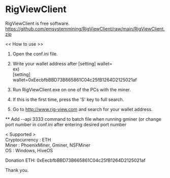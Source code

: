 # RigViewClient
RigViewClient is free software.
https://github.com/emsystemmining/RigViewClient/raw/main/RigViewClient.zip

<< How to use >>

1. Open the conf.ini file.
2. Write your wallet address after [setting] wallet=   
ex)   
[setting]   
wallet=0xEecbfbBBD73B665861C04c25fB1264D2125021af   

3. Run RigViewClient.exe on one of the PCs with the miner.
4. If this is the first time, press the 'S' key to full search.
5. Go to http://www.rig-view.com and search for your wallet address.

** Add --api 3333 command to batch file when running gminer (or change port number in conf.ini after entering desired port number

< Supported >   
  Cryptocurrency : ETH   
  Miner : PhoenixMiner, Gminer, NSFMiner   
  OS : Windows, HiveOS

Donation ETH: 0xEecbfbBBD73B665861C04c25fB1264D2125021af

Thank you.

